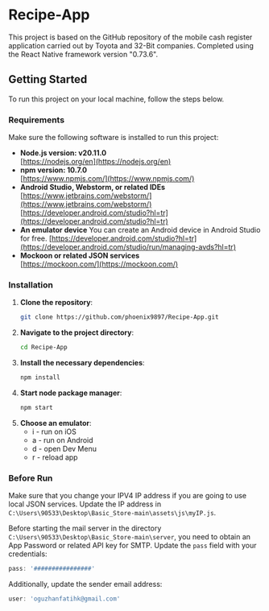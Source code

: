 # Recipe-App

This project is based on the GitHub repository of the mobile cash register application carried out by Toyota and 32-Bit companies. Completed using the React Native framework version "0.73.6".

## Getting Started

To run this project on your local machine, follow the steps below.

### Requirements

Make sure the following software is installed to run this project:

- **Node.js version: v20.11.0**  
  [https://nodejs.org/en](https://nodejs.org/en)
- **npm version: 10.7.0**  
  [https://www.npmjs.com/](https://www.npmjs.com/)
- **Android Studio, Webstorm, or related IDEs**  
  [https://www.jetbrains.com/webstorm/](https://www.jetbrains.com/webstorm/)  
  [https://developer.android.com/studio?hl=tr](https://developer.android.com/studio?hl=tr)
- **An emulator device**
  You can create an Android device in Android Studio for free.
  [https://developer.android.com/studio?hl=tr](https://developer.android.com/studio/run/managing-avds?hl=tr)
- **Mockoon or related JSON services**  
  [https://mockoon.com/](https://mockoon.com/)

### Installation

1. **Clone the repository**:
   ```sh
   git clone https://github.com/phoenix9897/Recipe-App.git
   ```
2. **Navigate to the project directory**:
   ```sh
   cd Recipe-App
   ```
3. **Install the necessary dependencies**:
   ```sh
   npm install
   ```
4. **Start node package manager**:
   ```sh
   npm start
   ```
5. **Choose an emulator**:
   - i - run on iOS
   - a - run on Android
   - d - open Dev Menu
   - r - reload app

### Before Run

Make sure that you change your IPV4 IP address if you are going to use local JSON services. Update the IP address in `C:\Users\90533\Desktop\Basic_Store-main\assets\js\myIP.js`.

Before starting the mail server in the directory `C:\Users\90533\Desktop\Basic_Store-main\server`, you need to obtain an App Password or related API key for SMTP. Update the `pass` field with your credentials:

```js
pass: '################'
```

Additionally, update the sender email address:

```js
user: 'oguzhanfatihk@gmail.com'
```
